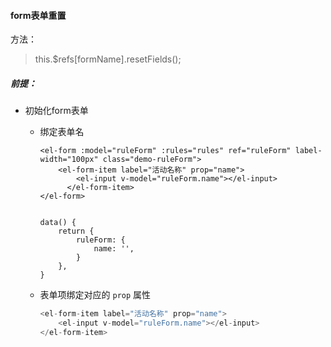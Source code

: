 #### form表单重置

方法：

> this.$refs[formName].resetFields();

##### 前提：

- 初始化form表单

  - 绑定表单名

    ```vue
    <el-form :model="ruleForm" :rules="rules" ref="ruleForm" label-width="100px" class="demo-ruleForm">
        <el-form-item label="活动名称" prop="name">
            <el-input v-model="ruleForm.name"></el-input>
          </el-form-item>
    </el-form>
    
    
    data() {
        return {
            ruleForm: {
                name: '',
    		}	
    	},
    }
    ```

    

  - 表单项绑定对应的 `prop` 属性

    ```js
    <el-form-item label="活动名称" prop="name">
        <el-input v-model="ruleForm.name"></el-input>
    </el-form-item>
    ```

    